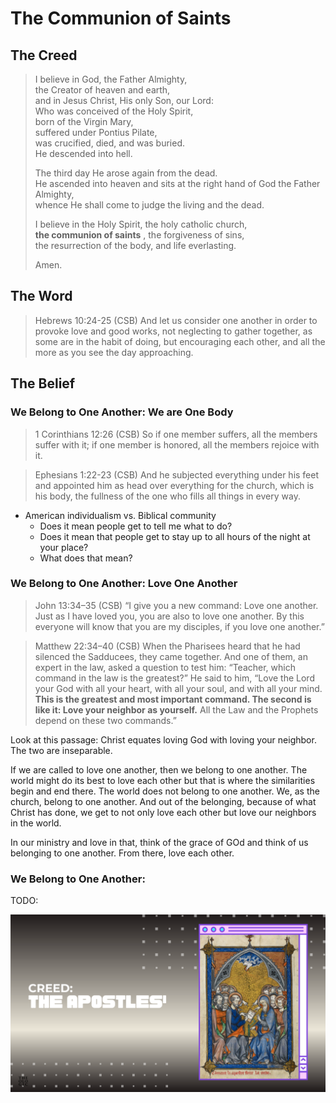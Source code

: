 # The Communion of Saints

## The Creed

>I believe in God, the Father Almighty,  
>the Creator of heaven and earth,  
>and in Jesus Christ, His only Son, our Lord:  
>Who was conceived of the Holy Spirit,  
>born of the Virgin Mary,  
>suffered under Pontius Pilate,  
>was crucified, died, and was buried.  
>He descended into hell.  
>  
>The third day He arose again from the dead.  
>He ascended into heaven and sits at the right hand of God the Father Almighty,  
>whence He shall come to judge the living and the dead.  
>  
>I believe in the Holy Spirit, the holy catholic church,  
><bgy> **the communion of saints** </bgy>, the forgiveness of sins,  
>the resurrection of the body, and life everlasting.  
>  
>Amen.

## The Word

>Hebrews 10:24-25 (CSB) And let us consider one another in order to provoke love and good works, not neglecting to gather together, as some are in the habit of doing, but encouraging each other, and all the more as you see the day approaching.

## The Belief

### We Belong to One Another: We are One Body

>1 Corinthians 12:26 (CSB) So if one member suffers, all the members suffer with it; if one member is honored, all the members rejoice with it.

>Ephesians 1:22-23 (CSB) And he subjected everything under his feet and appointed him as head over everything for the church, which is his body, the fullness of the one who fills all things in every way.

- American individualism vs. Biblical community
  - Does it mean people get to tell me what to do?
  - Does it mean that people get to stay up to all hours of the night at your place?
  - What does that mean?

### We Belong to One Another: Love One Another

>John 13:34–35 (CSB) “I give you a new command: Love one another. Just as I have loved you, you are also to love one another. By this everyone will know that you are my disciples, if you love one another.”

>Matthew 22:34–40 (CSB) When the Pharisees heard that he had silenced the Sadducees, they came together. And one of them, an expert in the law, asked a question to test him: “Teacher, which command in the law is the greatest?” He said to him, “Love the Lord your God with all your heart, with all your soul, and with all your mind. **This is the greatest and most important command. The second is like it: Love your neighbor as yourself.** All the Law and the Prophets depend on these two commands.”

Look at this passage: Christ equates loving God with loving your neighbor. The two are inseparable.

If we are called to love one another, then we belong to one another. The world might do its best to love each other but that is where the similarities begin and end there. The world does not belong to one another. We, as the church, belong to one another. And out of the belonging, because of what Christ has done, we get to not only love each other but love our neighbors in the world.

In our ministry and love in that, think of the grace of GOd and think of us belonging to one another. From there, love each other.

### We Belong to One Another: 

TODO:

<!-- hidden image to see if it comes up in post scraper -->
<img style="hidden" src="images/../../images/banner-apostles.png" alt="The Apostles' Creed: The Communion of Saints" class="img-fluid mx-auto d-block" />